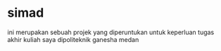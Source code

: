 # simad
ini merupakan sebuah projek yang diperuntukan untuk keperluan tugas akhir kuliah saya dipoliteknik ganesha medan
